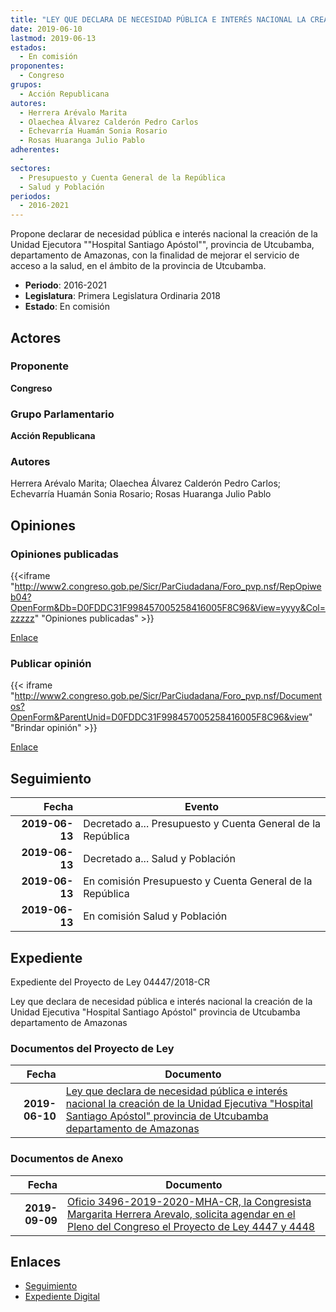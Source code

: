```yaml
---
title: "LEY QUE DECLARA DE NECESIDAD PÚBLICA E INTERÉS NACIONAL LA CREACIÓN DE LA UNIDAD EJECUTORA 'HOSPITAL SANTIAGO APÓSTOL', PROVINCIA DE UTCUBAMBA, DEPARTAMENTO DE AMAZONAS"
date: 2019-06-10
lastmod: 2019-06-13
estados: 
  - En comisión
proponentes: 
  - Congreso
grupos: 
  - Acción Republicana
autores: 
  - Herrera Arévalo Marita
  - Olaechea Álvarez Calderón Pedro Carlos
  - Echevarría Huamán Sonia Rosario
  - Rosas Huaranga Julio Pablo
adherentes: 
  - 
sectores: 
  - Presupuesto y Cuenta General de la República
  - Salud y Población
periodos: 
  - 2016-2021
---
```


Propone declarar de necesidad pública e interés nacional la creación de la Unidad Ejecutora ""Hospital Santiago Apóstol"", provincia de Utcubamba, departamento de Amazonas, con la finalidad de mejorar el servicio de acceso a la salud, en el ámbito de la provincia de Utcubamba.

- **Periodo**: 2016-2021
- **Legislatura**: Primera Legislatura Ordinaria 2018
- **Estado**: En comisión

## Actores

### Proponente

**Congreso**

### Grupo Parlamentario

**Acción Republicana**

### Autores

Herrera Arévalo Marita; Olaechea Álvarez Calderón Pedro Carlos; Echevarría Huamán Sonia Rosario; Rosas Huaranga Julio Pablo


## Opiniones

### Opiniones publicadas

{{<iframe "http://www2.congreso.gob.pe/Sicr/ParCiudadana/Foro_pvp.nsf/RepOpiweb04?OpenForm&Db=D0FDDC31F998457005258416005F8C96&View=yyyy&Col=zzzzz" "Opiniones publicadas" >}}

[Enlace](http://www2.congreso.gob.pe/Sicr/ParCiudadana/Foro_pvp.nsf/RepOpiweb04?OpenForm&Db=D0FDDC31F998457005258416005F8C96&View=yyyy&Col=zzzzz)
### Publicar opinión

{{< iframe "http://www2.congreso.gob.pe/Sicr/ParCiudadana/Foro_pvp.nsf/Documentos?OpenForm&ParentUnid=D0FDDC31F998457005258416005F8C96&view" "Brindar opinión" >}}

[Enlace](http://www2.congreso.gob.pe/Sicr/ParCiudadana/Foro_pvp.nsf/Documentos?OpenForm&ParentUnid=D0FDDC31F998457005258416005F8C96&view)

## Seguimiento

| Fecha | Evento |
|------:|--------|
| **2019-06-13** | Decretado a... Presupuesto y Cuenta General de la República|
| **2019-06-13** | Decretado a... Salud y Población|
| **2019-06-13** | En comisión Presupuesto y Cuenta General de la República|
| **2019-06-13** | En comisión Salud y Población|


## Expediente

Expediente del Proyecto de Ley 04447/2018-CR

Ley que declara de necesidad pública e interés nacional la creación de la Unidad Ejecutiva "Hospital Santiago Apóstol" provincia de Utcubamba departamento de Amazonas


### Documentos del Proyecto de Ley

| Fecha | Documento |
|------:|--------|
| **2019-06-10** | [Ley que declara de necesidad pública e interés nacional la creación de la Unidad Ejecutiva "Hospital Santiago Apóstol" provincia de Utcubamba departamento de Amazonas](http://www.leyes.congreso.gob.pe/Documentos/2016_2021/Proyectos_de_Ley_y_de_Resoluciones_Legislativas/PL0444720190610.pdf) |

### Documentos de Anexo

| Fecha | Documento |
|------:|--------|
| **2019-09-09** | [Oficio 3496-2019-2020-MHA-CR, la Congresista Margarita Herrera Arevalo, solicita agendar en el Pleno del Congreso el Proyecto de Ley 4447 y 4448](http://www.leyes.congreso.gob.pe/Documentos/2016_2021/Oficios/Congresistas/OFICIO-3496-2019-2020-MHA-CR.pdf) |

## Enlaces 

- [Seguimiento](http://www2.congreso.gob.pe/Sicr/TraDocEstProc/CLProLey2016.nsf/f7fff46988ca05b1052578e100829cc7/ae95fcb1e594dffb05258415007e0c54?OpenDocument)
- [Expediente Digital](http://www2.congreso.gob.pe/Sicr/TraDocEstProc/CLProLey2016.nsf/f7fff46988ca05b1052578e100829cc7/ae95fcb1e594dffb05258415007e0c54?OpenDocument&Click=05257FB7005EB655.eb71d0cf91d8294e05256cdf006b5706/$Body/0.1C6C)
